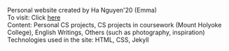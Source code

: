 Personal website created by Ha Nguyen'20 (Emma)<br />
To visit: Click <a href="https://emmanguyen28.github.io/">here</a> <br/>
Content: Personal CS projects, CS projects in coursework (Mount Holyoke College), English Writings, Others (such as photography, inspiration)<br />
Technologies used in the site: HTML, CSS, Jekyll <br />
